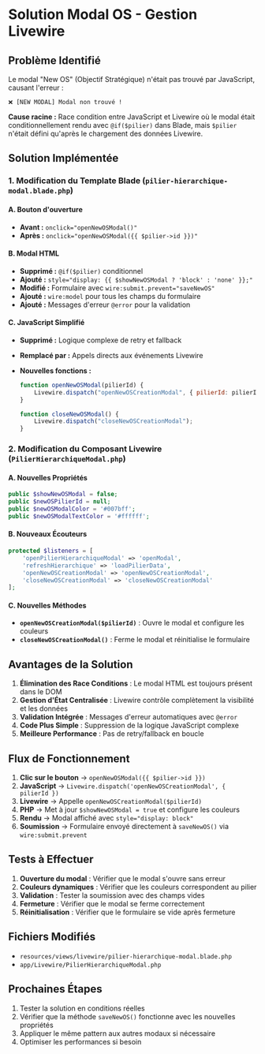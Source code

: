 # Solution Modal OS - Gestion Livewire

## Problème Identifié

Le modal "New OS" (Objectif Stratégique) n'était pas trouvé par JavaScript, causant l'erreur :

```
❌ [NEW MODAL] Modal non trouvé !
```

**Cause racine :** Race condition entre JavaScript et Livewire où le modal était conditionnellement rendu avec `@if($pilier)` dans Blade, mais `$pilier` n'était défini qu'après le chargement des données Livewire.

## Solution Implémentée

### 1. Modification du Template Blade (`pilier-hierarchique-modal.blade.php`)

#### A. Bouton d'ouverture

-   **Avant :** `onclick="openNewOSModal()"`
-   **Après :** `onclick="openNewOSModal({{ $pilier->id }})"`

#### B. Modal HTML

-   **Supprimé :** `@if($pilier)` conditionnel
-   **Ajouté :** `style="display: {{ $showNewOSModal ? 'block' : 'none' }};"`
-   **Modifié :** Formulaire avec `wire:submit.prevent="saveNewOS"`
-   **Ajouté :** `wire:model` pour tous les champs du formulaire
-   **Ajouté :** Messages d'erreur `@error` pour la validation

#### C. JavaScript Simplifié

-   **Supprimé :** Logique complexe de retry et fallback
-   **Remplacé par :** Appels directs aux événements Livewire
-   **Nouvelles fonctions :**

    ```javascript
    function openNewOSModal(pilierId) {
        Livewire.dispatch("openNewOSCreationModal", { pilierId: pilierId });
    }

    function closeNewOSModal() {
        Livewire.dispatch("closeNewOSCreationModal");
    }
    ```

### 2. Modification du Composant Livewire (`PilierHierarchiqueModal.php`)

#### A. Nouvelles Propriétés

```php
public $showNewOSModal = false;
public $newOSPilierId = null;
public $newOSModalColor = '#007bff';
public $newOSModalTextColor = '#ffffff';
```

#### B. Nouveaux Écouteurs

```php
protected $listeners = [
    'openPilierHierarchiqueModal' => 'openModal',
    'refreshHierarchique' => 'loadPilierData',
    'openNewOSCreationModal' => 'openNewOSCreationModal',
    'closeNewOSCreationModal' => 'closeNewOSCreationModal'
];
```

#### C. Nouvelles Méthodes

-   **`openNewOSCreationModal($pilierId)`** : Ouvre le modal et configure les couleurs
-   **`closeNewOSCreationModal()`** : Ferme le modal et réinitialise le formulaire

## Avantages de la Solution

1. **Élimination des Race Conditions** : Le modal HTML est toujours présent dans le DOM
2. **Gestion d'État Centralisée** : Livewire contrôle complètement la visibilité et les données
3. **Validation Intégrée** : Messages d'erreur automatiques avec `@error`
4. **Code Plus Simple** : Suppression de la logique JavaScript complexe
5. **Meilleure Performance** : Pas de retry/fallback en boucle

## Flux de Fonctionnement

1. **Clic sur le bouton** → `openNewOSModal({{ $pilier->id }})`
2. **JavaScript** → `Livewire.dispatch('openNewOSCreationModal', { pilierId })`
3. **Livewire** → Appelle `openNewOSCreationModal($pilierId)`
4. **PHP** → Met à jour `$showNewOSModal = true` et configure les couleurs
5. **Rendu** → Modal affiché avec `style="display: block"`
6. **Soumission** → Formulaire envoyé directement à `saveNewOS()` via `wire:submit.prevent`

## Tests à Effectuer

1. **Ouverture du modal** : Vérifier que le modal s'ouvre sans erreur
2. **Couleurs dynamiques** : Vérifier que les couleurs correspondent au pilier
3. **Validation** : Tester la soumission avec des champs vides
4. **Fermeture** : Vérifier que le modal se ferme correctement
5. **Réinitialisation** : Vérifier que le formulaire se vide après fermeture

## Fichiers Modifiés

-   `resources/views/livewire/pilier-hierarchique-modal.blade.php`
-   `app/Livewire/PilierHierarchiqueModal.php`

## Prochaines Étapes

1. Tester la solution en conditions réelles
2. Vérifier que la méthode `saveNewOS()` fonctionne avec les nouvelles propriétés
3. Appliquer le même pattern aux autres modaux si nécessaire
4. Optimiser les performances si besoin


